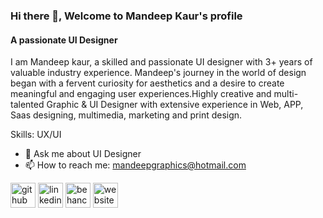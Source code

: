 ### Hi there 👋, Welcome to Mandeep Kaur's profile
#### A passionate UI Designer 

I am Mandeep kaur, a skilled and passionate UI designer with 3+ years of valuable industry experience. Mandeep's journey in the world of design began with a fervent curiosity for aesthetics and a desire to create meaningful and engaging user experiences.Highly creative and multi-talented Graphic & UI Designer with extensive experience in Web, APP, Saas designing, multimedia, marketing and print design.


Skills: UX/UI

- 💬 Ask me about UI Designer 
- 📫 How to reach me: mandeepgraphics@hotmail.com 


[<img src='https://cdn.jsdelivr.net/npm/simple-icons@3.0.1/icons/github.svg' alt='github' height='40'>](https://github.com/mandeepgraphics)  [<img src='https://cdn.jsdelivr.net/npm/simple-icons@3.0.1/icons/linkedin.svg' alt='linkedin' height='40'>](https://www.linkedin.com/in/mandeepkchahal/)  [<img src='https://cdn.jsdelivr.net/npm/simple-icons@3.0.1/icons/behance.svg' alt='behance' height='40'>](https://www.behance.net/mannkaurchahal)  [<img src='https://cdn.jsdelivr.net/npm/simple-icons@3.0.1/icons/icloud.svg' alt='website' height='40'>](mandeepgraphics.github.io)  